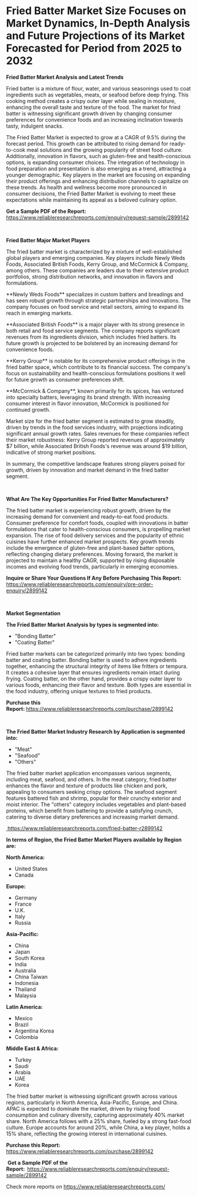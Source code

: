 <p><h1>Fried Batter Market Size Focuses on Market Dynamics, In-Depth Analysis and Future Projections of its Market Forecasted for Period from 2025 to 2032</h1></p><p><strong>Fried Batter Market Analysis and Latest Trends</strong></p>
<p><p>Fried batter is a mixture of flour, water, and various seasonings used to coat ingredients such as vegetables, meats, or seafood before deep frying. This cooking method creates a crispy outer layer while sealing in moisture, enhancing the overall taste and texture of the food. The market for fried batter is witnessing significant growth driven by changing consumer preferences for convenience foods and an increasing inclination towards tasty, indulgent snacks.</p><p>The Fried Batter Market is expected to grow at a CAGR of 9.5% during the forecast period. This growth can be attributed to rising demand for ready-to-cook meal solutions and the growing popularity of street food culture. Additionally, innovation in flavors, such as gluten-free and health-conscious options, is expanding consumer choices. The integration of technology in food preparation and presentation is also emerging as a trend, attracting a younger demographic. Key players in the market are focusing on expanding their product offerings and enhancing distribution channels to capitalize on these trends. As health and wellness become more pronounced in consumer decisions, the Fried Batter Market is evolving to meet these expectations while maintaining its appeal as a beloved culinary option.</p></p>
<p><strong>Get a Sample PDF of the Report:&nbsp;</strong> <a href="https://www.reliableresearchreports.com/enquiry/request-sample/2899142?utm_campaign=3105&utm_medium=2&utm_source=Github&utm_content=ia&utm_term=15032025&utm_id=fried-batter">https://www.reliableresearchreports.com/enquiry/request-sample/2899142</a></p>
<p>&nbsp;</p>
<p><strong>Fried Batter Major Market Players</strong></p>
<p><p>The fried batter market is characterized by a mixture of well-established global players and emerging companies. Key players include Newly Weds Foods, Associated British Foods, Kerry Group, and McCormick & Company, among others. These companies are leaders due to their extensive product portfolios, strong distribution networks, and innovation in flavors and formulations.</p><p>**Newly Weds Foods** specializes in custom batters and breadings and has seen robust growth through strategic partnerships and innovations. The company focuses on food service and retail sectors, aiming to expand its reach in emerging markets.</p><p>**Associated British Foods** is a major player with its strong presence in both retail and food service segments. The company reports significant revenues from its ingredients division, which includes fried batters. Its future growth is projected to be bolstered by an increasing demand for convenience foods.</p><p>**Kerry Group** is notable for its comprehensive product offerings in the fried batter space, which contribute to its financial success. The company's focus on sustainability and health-conscious formulations positions it well for future growth as consumer preferences shift.</p><p>**McCormick & Company**, known primarily for its spices, has ventured into specialty batters, leveraging its brand strength. With increasing consumer interest in flavor innovation, McCormick is positioned for continued growth.</p><p>Market size for the fried batter segment is estimated to grow steadily, driven by trends in the food services industry, with projections indicating significant annual growth rates. Sales revenues for these companies reflect their market robustness: Kerry Group reported revenues of approximately $7 billion, while Associated British Foods's revenue was around $19 billion, indicative of strong market positions.</p><p>In summary, the competitive landscape features strong players poised for growth, driven by innovation and market demand in the fried batter segment.</p></p>
<p>&nbsp;</p>
<p><strong>What Are The Key Opportunities For Fried Batter Manufacturers?</strong></p>
<p><p>The fried batter market is experiencing robust growth, driven by the increasing demand for convenient and ready-to-eat food products. Consumer preference for comfort foods, coupled with innovations in batter formulations that cater to health-conscious consumers, is propelling market expansion. The rise of food delivery services and the popularity of ethnic cuisines have further enhanced market prospects. Key growth trends include the emergence of gluten-free and plant-based batter options, reflecting changing dietary preferences. Moving forward, the market is projected to maintain a healthy CAGR, supported by rising disposable incomes and evolving food trends, particularly in emerging economies.</p></p>
<p><strong>Inquire or Share Your Questions If Any Before Purchasing This Report:</strong> <a href="https://www.reliableresearchreports.com/enquiry/pre-order-enquiry/2899142?utm_campaign=3105&utm_medium=2&utm_source=Github&utm_content=ia&utm_term=15032025&utm_id=fried-batter">https://www.reliableresearchreports.com/enquiry/pre-order-enquiry/2899142</a></p>
<p>&nbsp;</p>
<p><strong>Market Segmentation</strong></p>
<p><strong>The Fried Batter Market Analysis by types is segmented into:</strong></p>
<p><ul><li>"Bonding Batter"</li><li>"Coating Batter"</li></ul></p>
<p><p>Fried batter markets can be categorized primarily into two types: bonding batter and coating batter. Bonding batter is used to adhere ingredients together, enhancing the structural integrity of items like fritters or tempura. It creates a cohesive layer that ensures ingredients remain intact during frying. Coating batter, on the other hand, provides a crispy outer layer to various foods, enhancing their flavor and texture. Both types are essential in the food industry, offering unique textures to fried products.</p></p>
<p><strong>Purchase this Report:&nbsp;</strong><a href="https://www.reliableresearchreports.com/purchase/2899142?utm_campaign=3105&utm_medium=2&utm_source=Github&utm_content=ia&utm_term=15032025&utm_id=fried-batter">https://www.reliableresearchreports.com/purchase/2899142</a></p>
<p>&nbsp;</p>
<p><strong>The Fried Batter Market Industry Research by Application is segmented into:</strong></p>
<p><ul><li>"Meat"</li><li>"Seafood"</li><li>"Others"</li></ul></p>
<p><p>The fried batter market application encompasses various segments, including meat, seafood, and others. In the meat category, fried batter enhances the flavor and texture of products like chicken and pork, appealing to consumers seeking crispy options. The seafood segment features battered fish and shrimp, popular for their crunchy exterior and moist interior. The "others" category includes vegetables and plant-based proteins, which benefit from battering to provide a satisfying crunch, catering to diverse dietary preferences and increasing market demand.</p></p>
<p><a href="https://www.reliableresearchreports.com/fried-batter-r2899142?utm_campaign=3105&utm_medium=2&utm_source=Github&utm_content=ia&utm_term=15032025&utm_id=fried-batter">&nbsp;https://www.reliableresearchreports.com/fried-batter-r2899142</a></p>
<p><strong>In terms of Region, the Fried Batter Market Players available by Region are:</strong></p>
<p>
    <p> <strong> North America: </strong>
        <ul>
            <li>United States</li>
            <li>Canada</li>
        </ul>
        </p> 
    <p> <strong> Europe: </strong>
        <ul>
            <li>Germany</li>
            <li>France</li>
            <li>U.K.</li>
            <li>Italy</li>
            <li>Russia</li>
        </ul>
        </p> 
    <p> <strong> Asia-Pacific: </strong>
        <ul>
            <li>China</li>
            <li>Japan</li>
            <li>South Korea</li>
            <li>India</li>
            <li>Australia</li>
            <li>China Taiwan</li>
            <li>Indonesia</li>
            <li>Thailand</li>
            <li>Malaysia</li>
        </ul>
        </p> 
    <p> <strong> Latin America: </strong>
        <ul>
            <li>Mexico</li>
            <li>Brazil</li>
            <li>Argentina Korea</li>
            <li>Colombia</li>
        </ul>
        </p> 
    <p> <strong> Middle East & Africa: </strong>
        <ul>
            <li>Turkey</li>
            <li>Saudi</li>
            <li>Arabia</li>
            <li>UAE</li>
            <li>Korea</li>
        </ul>
    </p>
    </p>
<p><p>The fried batter market is witnessing significant growth across various regions, particularly in North America, Asia-Pacific, Europe, and China. APAC is expected to dominate the market, driven by rising food consumption and culinary diversity, capturing approximately 40% market share. North America follows with a 25% share, fueled by a strong fast-food culture. Europe accounts for around 20%, while China, a key player, holds a 15% share, reflecting the growing interest in international cuisines.</p></p>
<p><strong>Purchase this Report: </strong><a href="https://www.reliableresearchreports.com/purchase/2899142?utm_campaign=3105&utm_medium=2&utm_source=Github&utm_content=ia&utm_term=15032025&utm_id=fried-batter">https://www.reliableresearchreports.com/purchase/2899142</a></p>
<p>&nbsp;<strong>Get a Sample PDF of the Report:&nbsp;&nbsp;</strong><a href="https://www.reliableresearchreports.com/enquiry/request-sample/2899142?utm_campaign=3105&utm_medium=2&utm_source=Github&utm_content=ia&utm_term=15032025&utm_id=fried-batter">https://www.reliableresearchreports.com/enquiry/request-sample/2899142</a></p>
<p><strong></strong></p>
<p>Check more reports on <a href="https://www.reliableresearchreports.com/?utm_campaign=3105&utm_medium=2&utm_source=Github&utm_content=ia&utm_term=15032025&utm_id=fried-batter">https://www.reliableresearchreports.com/</a></p>